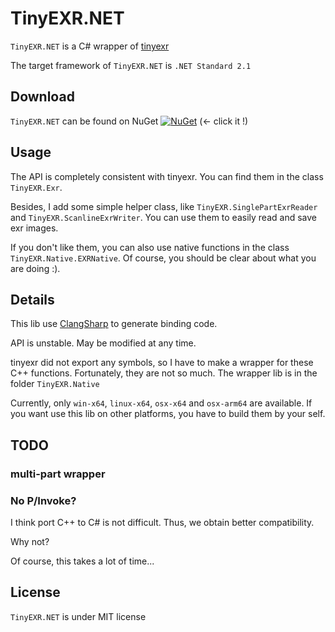 # TinyEXR.NET

`TinyEXR.NET` is a C# wrapper of [tinyexr](https://github.com/syoyo/tinyexr)

The target framework of `TinyEXR.NET`  is `.NET Standard 2.1`

## Download

`TinyEXR.NET` can be found on NuGet [![NuGet](https://img.shields.io/nuget/v/TinyEXR.NET)](https://www.nuget.org/packages/TinyEXR.NET) (← click it !)

## Usage

The API is completely consistent with tinyexr. You can find them in the class `TinyEXR.Exr`.

Besides, I add some simple helper class, like `TinyEXR.SinglePartExrReader` and `TinyEXR.ScanlineExrWriter`. You can use them to easily read and save exr images.

If you don't like them, you can also use native functions in the class `TinyEXR.Native.EXRNative`. Of course, you should be clear about what you are doing :).

## Details

This lib use [ClangSharp](https://github.com/dotnet/ClangSharp) to generate binding code.

API is unstable. May be modified at any time.

tinyexr did not export any symbols, so I have to make a wrapper for these C++ functions. Fortunately, they are not so much. The wrapper lib is in the folder `TinyEXR.Native`

Currently, only `win-x64`, `linux-x64`, `osx-x64` and `osx-arm64` are available. If you want use this lib on other platforms, you have to build them by your self.

## TODO

### multi-part wrapper

### No P/Invoke?

I think port C++ to C# is not difficult. Thus, we obtain better compatibility.

Why not?

Of course, this takes a lot of time...

## License

`TinyEXR.NET` is under MIT license
